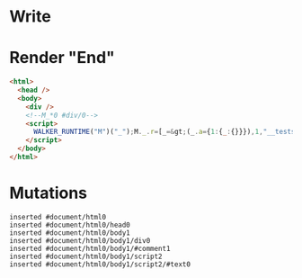 # Write
  <div></div><!--M_*0 #div/0--><script>WALKER_RUNTIME("M")("_");M._.r=[_=>(_.a={1:{_:{}}}),1,"__tests__/template.marko_1",0];M._.w()</script>


# Render "End"
```html
<html>
  <head />
  <body>
    <div />
    <!--M_*0 #div/0-->
    <script>
      WALKER_RUNTIME("M")("_");M._.r=[_=&gt;(_.a={1:{_:{}}}),1,"__tests__/template.marko_1",0];M._.w()
    </script>
  </body>
</html>
```

# Mutations
```
inserted #document/html0
inserted #document/html0/head0
inserted #document/html0/body1
inserted #document/html0/body1/div0
inserted #document/html0/body1/#comment1
inserted #document/html0/body1/script2
inserted #document/html0/body1/script2/#text0
```